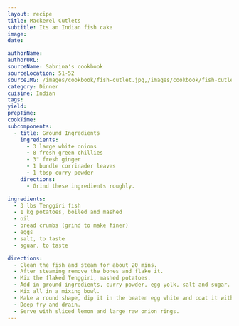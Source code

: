 ```yaml
---
layout: recipe
title: Mackerel Cutlets
subtitle: Its an Indian fish cake
image:
date:

authorName:
authorURL:
sourceName: Sabrina's cookbook
sourceLocation: 51-52
sourceIMG: /images/cookbook/fish-cutlet.jpg,/images/cookbook/fish-cutlet-2.jpg
category: Dinner
cuisine: Indian
tags:
yield:
prepTime:
cookTime:
subcomponents:
  - title: Ground Ingredients
    ingredients:
      - 3 large white onions
      - 8 fresh green chillies
      - 3" fresh ginger
      - 1 bundle corrinader leaves
      - 1 tbsp curry powder
    directions:
      - Grind these ingredients roughly.

ingredients:
  - 3 lbs Tenggiri fish
  - 1 kg potatoes, boiled and mashed
  - oil
  - bread crumbs (grind to make finer)
  - eggs
  - salt, to taste
  - sguar, to taste

directions:
  - Clean the fish and steam for about 20 mins.
  - After steaming remove the bones and flake it.
  - Mix the flaked Tenggiri, mashed potatoes.
  - Add in ground ingredients, curry powder, egg yolk, salt and sugar.
  - Mix all in a mixing bowl.
  - Make a round shape, dip it in the beaten egg white and coat it with golden breadcrumbs.
  - Deep fry and drain.
  - Serve with sliced lemon and large raw onion rings.
---
```

